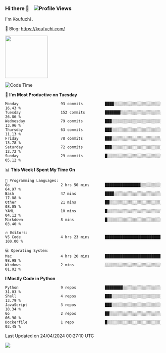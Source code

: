 ### Hi there 👋 &nbsp;&nbsp; ![Profile Views](https://komarev.com/ghpvc/?username=Koufuchi&base=200)

I'm Koufuchi . 

📔 Blog: <https://koufuchi.com/>

<img align="" height="137px" src="https://github-readme-stats-seven-nu-30.vercel.app/api?username=Koufuchi&hide=issues,contribs&show_icons=true&line_height=21&theme=radical&locale=en" />
<!-- <img align="" height="137px" src="https://github-readme-stats-seven-nu-30.vercel.app/api/top-langs/?username=Koufuchi&layout=compact&hide=blade,html,css,pug,scss&theme=radical&locale=en" /> -->

<!--START_SECTION:waka-->
![Code Time](http://img.shields.io/badge/Code%20Time-537%20hrs%2018%20mins-blue)

📅 **I'm Most Productive on Tuesday** 

```text
Monday                   93 commits          ████░░░░░░░░░░░░░░░░░░░░░   16.43 % 
Tuesday                  152 commits         ███████░░░░░░░░░░░░░░░░░░   26.86 % 
Wednesday                79 commits          ███░░░░░░░░░░░░░░░░░░░░░░   13.96 % 
Thursday                 63 commits          ███░░░░░░░░░░░░░░░░░░░░░░   11.13 % 
Friday                   78 commits          ███░░░░░░░░░░░░░░░░░░░░░░   13.78 % 
Saturday                 72 commits          ███░░░░░░░░░░░░░░░░░░░░░░   12.72 % 
Sunday                   29 commits          █░░░░░░░░░░░░░░░░░░░░░░░░   05.12 % 
```


📊 **This Week I Spent My Time On** 

```text
💬 Programming Languages: 
Go                       2 hrs 50 mins       ████████████████░░░░░░░░░   64.97 % 
Bash                     47 mins             ████░░░░░░░░░░░░░░░░░░░░░   17.88 % 
Other                    21 mins             ██░░░░░░░░░░░░░░░░░░░░░░░   08.05 % 
YAML                     10 mins             █░░░░░░░░░░░░░░░░░░░░░░░░   04.12 % 
Markdown                 8 mins              █░░░░░░░░░░░░░░░░░░░░░░░░   03.40 % 

🔥 Editors: 
VS Code                  4 hrs 23 mins       █████████████████████████   100.00 % 

💻 Operating System: 
Mac                      4 hrs 20 mins       █████████████████████████   98.98 % 
Windows                  2 mins              ░░░░░░░░░░░░░░░░░░░░░░░░░   01.02 % 
```

**I Mostly Code in Python** 

```text
Python                   9 repos             ████████░░░░░░░░░░░░░░░░░   31.03 % 
Shell                    4 repos             ███░░░░░░░░░░░░░░░░░░░░░░   13.79 % 
JavaScript               3 repos             ███░░░░░░░░░░░░░░░░░░░░░░   10.34 % 
Go                       2 repos             ██░░░░░░░░░░░░░░░░░░░░░░░   06.90 % 
Dockerfile               1 repo              █░░░░░░░░░░░░░░░░░░░░░░░░   03.45 % 
```




 Last Updated on 24/04/2024 00:27:10 UTC
<!--END_SECTION:waka-->

![](https://hit.yhype.me/github/profile?user_id=46078832)

